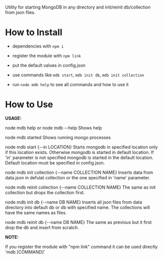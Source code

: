 Utility for starting MongoDB in any directory and init/reinit db/collection from json files.


# How to Install

* dependencies with ```npm i``` 

* register the module with ```npm link``` 

* put the default values in config.json

* use commands like ```mdb start```, ```mdb init db```, ```mdb init collection```

* run ```node mdb help``` to see all commands and how to use it


# How to Use

**USAGE:**

  node mdb help or node mdb --help
    Shows help
  
  node mdb started
    Shows running mongo processes
  
  node mdb start {--in LOCATION}
    Starts mongodb in specified location only if this location exists. 
    Otherwise mongodb is started in default location.
    If 'in' parameter is not specified mongodb is started in the default location.
    Default location must be specified in config.json.

  node mdb init collection {--name COLLECTION NAME}
    Inserts data from data.json in defulat collection or the one specified in 'name' parameter.

  node mdb reinit collection {--name COLLECTION NAME}
    The same as init collection but drops the collection first.

  node mdb init db {--name DB NAME}
    Inserts all json files from data directory into default db or db with specified name.
    The collections will have the same names as files.

  node mdb reinit db {--name DB NAME}
    The same as previous but it first drop the db and insert from scratch.
  
    
    
**NOTE:** 

If you register the module with "npm link" command it can be used directly 'mdb [COMMAND]'

